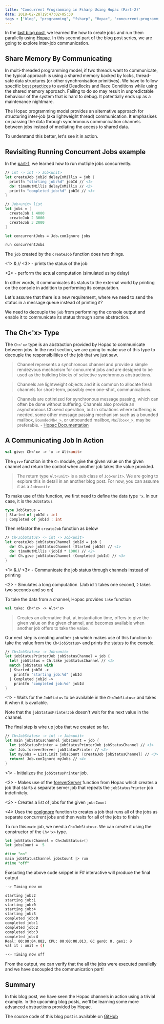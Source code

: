 ```yaml
---
title: "Concurrent Programming in Fsharp Using Hopac (Part-2)"
date: 2018-02-28T19:47:02+05:30
tags : ["blog", "programming", "fsharp", "Hopac", "concurrent-programming"]
---
```


In the [last blog post](/blog/concurrent-programming-in-fsharp-using-hopac-part-1), we learned the how to create jobs and run them parallelly using [Hopac](https://github.com/hopac/Hopac). In this second part of the blog post series, we are going to explore inter-job communication.

## Share Memory By Communicating

In multi-threaded programming model, if two threads want to communicate, the typical approach is using a shared memory backed by locks, thread-safe data structures (or other synchronisation primitives). We have to follow specific [best practices](https://docs.microsoft.com/en-us/dotnet/standard/threading/managed-threading-best-practices) to avoid Deadlocks and Race Conditions while using the shared memory approach. Failing to do so may result in unpredictable behaviour of the system that is hard to debug. It potentially ends up as a maintenance nightmare.

The Hopac programming model provides an alternative approach for structuring inter-job (aka lightweight thread) communication. It emphasises on passing the data through synchronous communication channels between jobs instead of mediating the access to shared data.

To understand this better, let's see it in action.


## Revisiting Running Concurrent Jobs example

In the [part-1](/blog/concurrent-programming-in-fsharp-using-hopac-part-1.mmark#running-concurrent-jobs), we learned how to run mutliple jobs concurrently.


```fsharp
// int -> int -> Job<unit>
let createJob jobId delayInMillis = job {
  printfn "starting job:%d" jobId // <1>
  do! timeOutMillis delayInMillis // <2>
  printfn "completed job:%d" jobId // <3>
}

// Job<unit> list
let jobs = [
  createJob 1 4000
  createJob 2 3000
  createJob 3 2000
]

let concurrentJobs = Job.conIgnore jobs

run concurrentJobs
```

The `job` created by the `createJob` function does two things.

<1> & // <3> - prints the status of the job

<2> - perform the actual computation (simulated using delay)

In other words, it communicates its status to the external world by printing on the console in addition to performing its computation.

Let's assume that there is a new requirement, where we need to send the status in a message queue instead of printing it?

We need to decouple the `job` from performing the console output and enable it to communicate its status through some abstraction.


## The Ch<'x> Type

The `Ch<'x>` type is an abstraction provided by Hopac to communicate between jobs. In the next section, we are going to make use of this type to decouple the responsibilities of the job that we just saw.

> Channel represents a synchronous channel and provide a simple rendezvous mechanism for concurrent jobs and are designed to be used as the building blocks of selective synchronous abstractions.

> Channels are lightweight objects and it is common to allocate fresh channels for short-term, possibly even one-shot, communications.

> Channels are optimized for synchronous message passing, which can often be done without buffering. Channels also provide an asynchronous Ch.send operation, but in situations where buffering is needed, some other message passing mechanism such as a bounded mailbox, `BoundedMb<_>`, or unbounded mailbox, `Mailbox<_>`, may be preferable. - [Hopac Documentation](https://hopac.github.io/Hopac/Hopac.html#def:type%20Hopac.Ch)



## A Communicating Job In Action

```fsharp
val give: Ch<'x> -> 'x -> Alt<unit>
```

The `give` function in the `Ch` module, give the given value on the given channel and return the control when another job takes the value provided.

> The return type `Alt<unit>` is a sub class of `Job<unit>`. We are going to explore this in detail in an another blog post. For now, you can assume it as a `Job<unit>`

To make use of this function, we first need to define the data type `'x`. In our case, it is the `JobStatus`

```fsharp
type JobStatus =
| Started of jobId : int
| Completed of jobId : int
```

Then refactor the `createJob` function as below


```fsharp
// Ch<JobStatus> -> int -> Job<unit>
let createJob jobStatusChannel jobId = job {
  do! Ch.give jobStatusChannel (Started jobId) // <1>
  do! timeOutMillis (jobId * 1000) // <2>
  do! Ch.give jobStatusChannel (Completed jobId) // <3>
}
```

<1> & // <3> - Communicate the job status through channels instead of printing

<2> - Simulates a long computation. (Job id `1` takes one second, `2` takes two seconds and so on)

To take the data from a channel, Hopac provides `take` function

```fsharp
val take: Ch<'x> -> Alt<'x>
```
> Creates an alternative that, at instantiation time, offers to give the given value on the given channel, and becomes available when another job offers to take the value.

Our next step is creating another `job` which makes use of this function to take the value from the `Ch<JobStatus>` and prints the status to the console.


```fsharp
// Ch<JobStatus> -> Job<unit>
let jobStatusPrinterJob jobStatusChannel = job {
  let! jobStatus = Ch.take jobStatusChannel // <1>
  match jobStatus with
  | Started jobId ->
    printfn "starting job:%d" jobId
  | Completed jobId ->
    printfn "completed job:%d" jobId
}
```

<1> - Waits for the `JobStatus` to be available in the `Ch<JobStatus>` and takes it when it is available.

Note that the `jobStatusPrinterJob` doesn't wait for the next value in the channel.

The final step is wire up jobs that we created so far.


```fsharp
// Ch<JobStatus> -> int -> Job<unit>
let main jobStatusChannel jobsCount = job {
  let jobStatusPrinter = jobStatusPrinterJob jobStatusChannel // <1>
  do! Job.foreverServer jobStatusPrinter // <2>
  let myJobs = List.init jobsCount (createJob jobStatusChannel) // <3>
  return! Job.conIgnore myJobs // <4>
}
```

<1> - Initializes the `jobStatusPrinter` job.

<2> - Makes use of the [foreverServer](https://hopac.github.io/Hopac/Hopac.html#def:val%20Hopac.Job.foreverServer) function from Hopac which creates a job that starts a separate server job that repeats the `jobStatusPrinter` job indefinitely.

<3> - Creates a list of jobs for the given `jobsCount`

<4> Uses the [conIgnore](https://hopac.github.io/Hopac/Hopac.html#def:val%20Hopac.Job.conIgnore) function to creates a job that runs all of the jobs as separate concurrent jobs and then waits for all of the jobs to finish

To run this `main` job, we need a `Ch<JobStatus>`. We can create it using the constructor of the `Ch<'x>` type.

```fsharp
let jobStatusChannel = Ch<JobStatus>()
let jobsCount =  5

#time "on"
main jobStatusChannel jobsCount |> run
#time "off"
```

Executing the above code snippet in F# interactive will produce the final output

```bash
--> Timing now on

starting job:2
starting job:1
starting job:0
starting job:4
starting job:3
completed job:0
completed job:1
completed job:2
completed job:3
completed job:4
Real: 00:00:04.002, CPU: 00:00:00.013, GC gen0: 0, gen1: 0
val it : unit = ()

--> Timing now off
```

From the output, we can verify that the all the jobs were executed parallelly and we have decoupled the communication part!


## Summary

In this blog post, we have seen the Hopac channels in action using a trivial example. In the upcoming blog posts, we'll be learning some more advanced abstractions provided by Hopac.

The source code of this blog post is available on [GitHub](https://github.com/demystifyfp/BlogSamples/tree/0.3/fsharp/HopacSeries/Part2)
